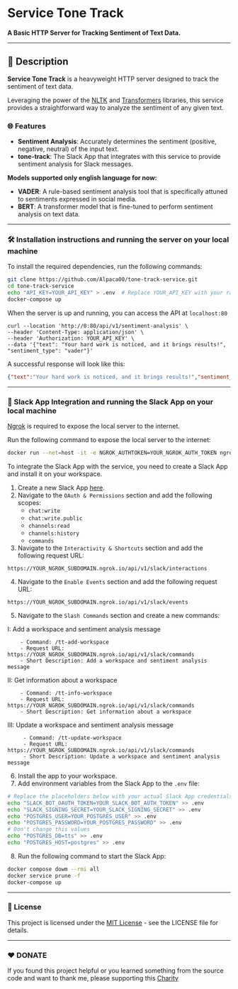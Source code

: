 # Service Tone Track

**A Basic HTTP Server for Tracking Sentiment of Text Data.**

---

## 📖 Description

**Service Tone Track** is a heavyweight HTTP server designed to track the sentiment of text data. 

Leveraging the power of the [NLTK](https://www.nltk.org/) and [Transformers](https://huggingface.co/transformers/) libraries, this service provides a straightforward way to analyze the sentiment of any given text.

### 🌐 Features

- **Sentiment Analysis**: Accurately determines the sentiment (positive, negative, neutral) of the input text.
- **tone-track**: The Slack App that integrates with this service to provide sentiment analysis for Slack messages.

**Models supported only english language for now:**
- **VADER**: A rule-based sentiment analysis tool that is specifically attuned to sentiments expressed in social media.
- **BERT**: A transformer model that is fine-tuned to perform sentiment analysis on text data.

---

### 🛠️ Installation instructions and running the server on your local machine

To install the required dependencies, run the following commands:

```bash
git clone https://github.com/Alpaca00/tone-track-service.git
cd tone-track-service
echo "API_KEY=YOUR_API_KEY" > .env  # Replace YOUR_API_KEY with your random API key
docker-compose up
```

When the server is up and running, you can access the API at `localhost:80`
```curl
curl --location 'http://0:80/api/v1/sentiment-analysis' \
--header 'Content-Type: application/json' \
--header 'Authorization: YOUR_API_KEY' \
--data '{"text": "Your hard work is noticed, and it brings results!", "sentiment_type": "vader"}'
```

A successful response will look like this:
```json
{"text":"Your hard work is noticed, and it brings results!","sentiment_result":"negative"}
```


---

### 📩 Slack App Integration and running the Slack App on your local machine

[Ngrok](https://ngrok.com/) is required to expose the local server to the internet.

Run the following command to expose the local server to the internet:
```bash
docker run --net=host -it -e NGROK_AUTHTOKEN=YOUR_NGROK_AUTH_TOKEN ngrok/ngrok:latest http 80
```

To integrate the Slack App with the service, you need to create a Slack App and install it on your workspace.

1. Create a new Slack App [here](https://api.slack.com/apps?new_app=1).
2. Navigate to the `OAuth & Permissions` section and add the following scopes:
    - `chat:write`
    - `chat:write.public`
    - `channels:read`
    - `channels:history`
    - `commands`
3. Navigate to the `Interactivity & Shortcuts` section and add the following request URL:
```text
https://YOUR_NGROK_SUBDOMAIN.ngrok.io/api/v1/slack/interactions
```
4. Navigate to the `Enable Events` section and add the following request URL:
```
https://YOUR_NGROK_SUBDOMAIN.ngrok.io/api/v1/slack/events
```
5. Navigate to the `Slash Commands` section and create a new commands:

I: Add a workspace and sentiment analysis message
```text
    - Command: /tt-add-workspace
    - Request URL: https://YOUR_NGROK_SUBDOMAIN.ngrok.io/api/v1/slack/commands
    - Short Description: Add a workspace and sentiment analysis message
```

   II: Get information about a workspace
```text
    - Command: /tt-info-workspace
    - Request URL: https://YOUR_NGROK_SUBDOMAIN.ngrok.io/api/v1/slack/commands
    - Short Description: Get information about a workspace
```

   III: Update a workspace and sentiment analysis message
```text
     - Command: /tt-update-workspace
     - Request URL: https://YOUR_NGROK_SUBDOMAIN.ngrok.io/api/v1/slack/commands
     - Short Description: Update a workspace and sentiment analysis message
```
6. Install the app to your workspace.
7. Add environment variables from the Slack App to the `.env` file:
```bash
# Replace the placeholders below with your actual Slack App credentials and PostgreSQL configuration values to ensure the security of your data
echo "SLACK_BOT_OAUTH_TOKEN=YOUR_SLACK_BOT_AUTH_TOKEN" >> .env
echo "SLACK_SIGNING_SECRET=YOUR_SLACK_SIGNING_SECRET" >> .env
echo "POSTGRES_USER=YOUR_POSTGRES_USER" >> .env
echo "POSTGRES_PASSWORD=YOUR_POSTGRES_PASSWORD" >> .env
# Don't change this values
echo "POSTGRES_DB=tts" >> .env
echo "POSTGRES_HOST=postgres" >> .env
```
8. Run the following command to start the Slack App:
```bash
docker compose dowm --rmi all
docker service prune -f
docker-compose up
```

---

### 📄 License
This project is licensed under the [MIT License](LICENSE) - see the LICENSE file for details.

---

### ❤️ DONATE

If you found this project helpful or you learned something from the source code and want to thank me, please supporting this [Charity](DONATE.md)
